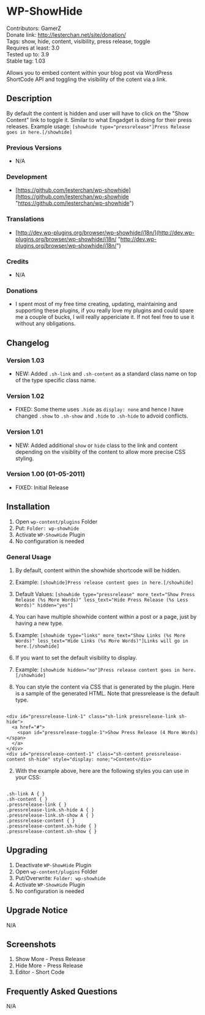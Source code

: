 # WP-ShowHide
Contributors: GamerZ  
Donate link: http://lesterchan.net/site/donation/  
Tags: show, hide, content, visibility, press release, toggle  
Requires at least: 3.0  
Tested up to: 3.9  
Stable tag: 1.03  

Allows you to embed content within your blog post via WordPress ShortCode API and toggling the visibility of the cotent via a link.

## Description

By default the content is hidden and user will have to click on the "Show Content" link to toggle it. Similar to what Engadget is doing for their press releases. Example usage: `[showhide type="pressrelease"]Press Release goes in here.[/showhide]`

### Previous Versions
* N/A

### Development
* [https://github.com/lesterchan/wp-showhide](https://github.com/lesterchan/wp-showhide "https://github.com/lesterchan/wp-showhide")

### Translations
* [http://dev.wp-plugins.org/browser/wp-showhide/i18n/](http://dev.wp-plugins.org/browser/wp-showhide/i18n/ "http://dev.wp-plugins.org/browser/wp-showhide/i18n/")

### Credits
* N/A

### Donations
* I spent most of my free time creating, updating, maintaining and supporting these plugins, if you really love my plugins and could spare me a couple of bucks, I will really appericiate it. If not feel free to use it without any obligations.

## Changelog

### Version 1.03
* NEW: Added `.sh-link` and `.sh-content` as a standard class name on top of the type specific class name.

### Version 1.02
* FIXED: Some theme uses `.hide` as `display: none` and hence I have changed `.show` to `.sh-show` and `.hide` to `.sh-hide` to advoid conflicts.

### Version 1.01
* NEW: Added additional `show` or `hide` class to the link and content depending on the visiblity of the content to allow more precise CSS styling.

### Version 1.00 (01-05-2011)
* FIXED: Initial Release

## Installation

1. Open `wp-content/plugins` Folder
2. Put: `Folder: wp-showhide`
3. Activate `WP-ShowHide` Plugin
4. No configuration is needed

### General Usage
1. By default, content within the showhide shortcode will be hidden.
2. Example: `[showhide]Press release content goes in here.[/showhide]`
3. Default Values: `[showhide type="pressrelease" more_text="Show Press Release (%s More Words)" less_text="Hide Press Release (%s Less Words)" hidden="yes"]`

1. You can have multiple showhide content within a post or a page, just by having a new type.
2. Example: `[showhide type="links" more_text="Show Links (%s More Words)" less_text="Hide Links (%s More Words)"]Links will go in here.[/showhide]`

1. If you want to set the default visibility to display.
2. Example: `[showhide hidden="no"]Press release content goes in here.[/showhide]`

1. You can style the content via CSS that is generated by the plugin. Here is a sample of the generated HTML. Note that pressrelease is the default type.
<code>
&lt;div id="pressrelease-link-1" class="sh-link pressrelease-link sh-hide"&gt;  
&nbsp;&nbsp;&lt;a href="#"&gt;  
&nbsp;&nbsp;&nbsp;&nbsp;&lt;span id="pressrelease-toggle-1"&gt;Show Press Release (4 More Words)&lt;/span&gt;  
&nbsp;&nbsp;&lt;/a&gt;  
&lt;/div&gt;  
&lt;div id="pressrelease-content-1" class="sh-content pressrelease-content sh-hide" style="display: none;"&gt;Content&lt;/div&gt;
</code>

2. With the example above, here are the following styles you can use in your CSS:
<code>
.sh-link A { }  
.sh-content { }  
.pressrelease-link { }  
.pressrelease-link.sh-hide A { }  
.pressrelease-link.sh-show A { }  
.pressrelease-content { }  
.pressrelease-content.sh-hide { }  
.pressrelease-content.sh-show { }
</code>

## Upgrading

1. Deactivate `WP-ShowHide` Plugin
2. Open `wp-content/plugins` Folder
3. Put/Overwrite: `Folder: wp-showhide`
4. Activate `WP-ShowHide` Plugin
5. No configuration is needed
	
## Upgrade Notice

N/A

## Screenshots

1. Show More - Press Release
2. Hide More - Press Release
3. Editor - Short Code

## Frequently Asked Questions

N/A
